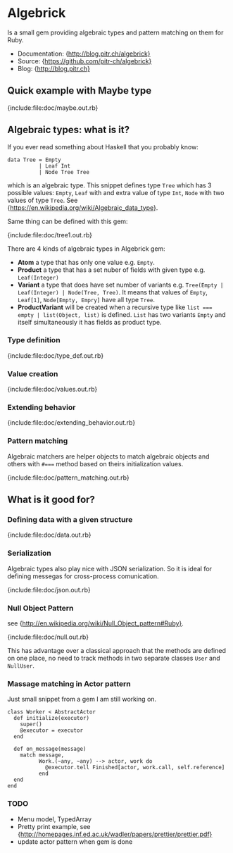 # Algebrick

Is a small gem providing algebraic types and pattern matching on them for Ruby.

-   Documentation: {http://blog.pitr.ch/algebrick}
-   Source: {https://github.com/pitr-ch/algebrick}
-   Blog: {http://blog.pitr.ch}

## Quick example with Maybe type

{include:file:doc/maybe.out.rb}

## Algebraic types: what is it?

If you ever read something about Haskell that you probably know:

    data Tree = Empty
              | Leaf Int
              | Node Tree Tree

which is an algebraic type. This snippet defines type `Tree` which has 3 possible values:
`Empty`, `Leaf` with and extra value of type `Int`, `Node` with two values of type `Tree`. 
See {https://en.wikipedia.org/wiki/Algebraic_data_type}.

Same thing can be defined with this gem:

{include:file:doc/tree1.out.rb}

There are 4 kinds of algebraic types in Algebrick gem:

-   **Atom** a type that has only one value e.g. `Empty`.
-   **Product** a type that has a set nuber of fields with given type e.g. `Leaf(Integer)`
-   **Variant** a type that does have set number of variants e.g. `Tree(Empty | Leaf(Integer) | Node(Tree, Tree)`.
    It means that values of `Empty`, `Leaf[1]`, `Node[Empty, Empry]` have all type `Tree`.
-   **ProductVariant** will be created when a recursive type like `list === empty | list(Object, list)` is defined.
    `List` has two variants `Empty` and itself simultaneously it has fields as product type.

### Type definition

{include:file:doc/type_def.out.rb}

### Value creation

{include:file:doc/values.out.rb}

### Extending behavior

{include:file:doc/extending_behavior.out.rb}

### Pattern matching

Algebraic matchers are helper objects to match algebraic objects and others with
`#===` method based on theirs initialization values.

{include:file:doc/pattern_matching.out.rb}

## What is it good for?

### Defining data with a given structure

{include:file:doc/data.out.rb}

### Serialization

Algebraic types also play nice with JSON serialization. So it is ideal for defining messegas
for cross-process comunication.

{include:file:doc/json.out.rb}

### Null Object Pattern

see {http://en.wikipedia.org/wiki/Null_Object_pattern#Ruby}.

{include:file:doc/null.out.rb}

This has advantage over a classical approach that the methods are defined
on one place, no need to track methods in two separate classes `User` and `NullUser`.

### Massage matching in Actor pattern

Just small snippet from a gem I am still working on.

    class Worker < AbstractActor
      def initialize(executor)
        super()
        @executor = executor
      end

      def on_message(message)
        match message,
              Work.(~any, ~any) --> actor, work do
                @executor.tell Finished[actor, work.call, self.reference]
              end
      end
    end

### TODO

-   Menu model, TypedArray
-   Pretty print example, see {http://homepages.inf.ed.ac.uk/wadler/papers/prettier/prettier.pdf}
-   update actor pattern when gem is done

